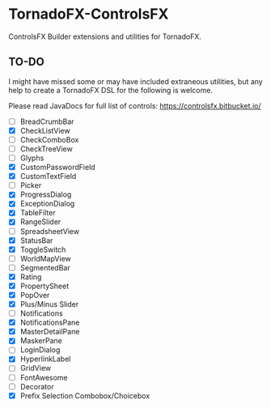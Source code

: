 # TornadoFX-ControlsFX

ControlsFX Builder extensions and utilities for TornadoFX.

## TO-DO 

I might have missed some or may have included extraneous utilities, but any help to create a TornadoFX DSL for the following is welcome. 

Please read JavaDocs for full list of controls:
https://controlsfx.bitbucket.io/


* [ ] BreadCrumbBar
* [X] CheckListView
* [ ] CheckComboBox
* [ ] CheckTreeView
* [ ] Glyphs
* [X] CustomPasswordField
* [X] CustomTextField
* [ ] Picker
* [X] ProgressDialog
* [X] ExceptionDialog
* [X] TableFilter
* [X] RangeSlider
* [ ] SpreadsheetView
* [X] StatusBar
* [X] ToggleSwitch
* [ ] WorldMapView
* [ ] SegmentedBar
* [X] Rating
* [X] PropertySheet
* [X] PopOver
* [X] Plus/Minus Slider
* [ ] Notifications
* [X] NotificationsPane
* [X] MasterDetailPane
* [X] MaskerPane
* [ ] LoginDialog
* [X] HyperlinkLabel
* [ ] GridView
* [ ] FontAwesome
* [ ] Decorator
* [X] Prefix Selection Combobox/Choicebox
